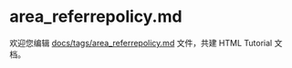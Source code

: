 area_referrepolicy.md
===

欢迎您编辑 <a target="__blank" href="https://github.com/jaywcjlove/html-tutorial/blob/master/docs/tags/area_referrepolicy.md">docs/tags/area_referrepolicy.md</a> 文件，共建 HTML Tutorial 文档。